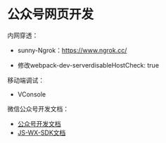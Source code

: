 # 公众号网页开发

内网穿透：

- sunny-Ngrok：https://www.ngrok.cc/

- 修改webpack-dev-serverdisableHostCheck: true

移动端调试：

- VConsole

微信公众号开发文档：

- [公众号开发文档](https://developers.weixin.qq.com/doc/offiaccount/Getting_Started/Overview.html3)
- [JS-WX-SDK文档](https://developers.weixin.qq.com/doc/offiaccount/OA_Web_Apps/JS-SDK.html)

